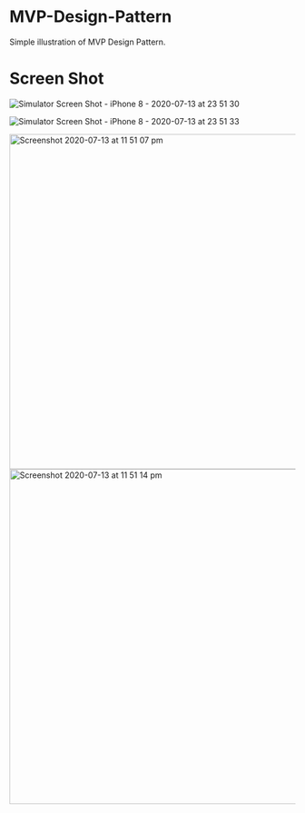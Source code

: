 # MVP-Design-Pattern
Simple illustration of MVP Design Pattern.

# Screen Shot 

![Simulator Screen Shot - iPhone 8 - 2020-07-13 at 23 51 30](https://user-images.githubusercontent.com/59496278/87382339-b3132800-c564-11ea-869a-f6152d9bded3.png)

![Simulator Screen Shot - iPhone 8 - 2020-07-13 at 23 51 33](https://user-images.githubusercontent.com/59496278/87382343-b4dceb80-c564-11ea-880e-dca8b52f044e.png)

<img width="590" alt="Screenshot 2020-07-13 at 11 51 07 pm" src="https://user-images.githubusercontent.com/59496278/87382358-bdcdbd00-c564-11ea-815b-0f579c813be0.png">

<img width="590" alt="Screenshot 2020-07-13 at 11 51 14 pm" src="https://user-images.githubusercontent.com/59496278/87382364-c1f9da80-c564-11ea-8ac2-ec1487365836.png">
